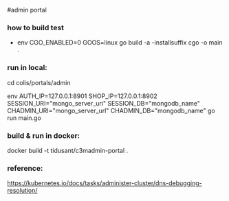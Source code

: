 #admin portal

### how to build test

   - env CGO_ENABLED=0 GOOS=linux go build -a -installsuffix cgo -o main .

### run in local:
cd colis/portals/admin

env AUTH_IP=127.0.0.1:8901 SHOP_IP=127.0.0.1:8902 SESSION_URI="mongo_server_uri" SESSION_DB="mongodb_name" CHADMIN_URI="mongo_server_url" CHADMIN_DB="mongodb_name"  go run main.go 

### build & run in docker:

docker build -t tidusant/c3madmin-portal . 
 

### reference:
https://kubernetes.io/docs/tasks/administer-cluster/dns-debugging-resolution/
